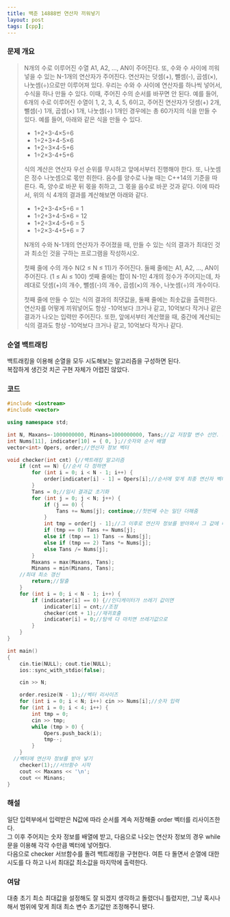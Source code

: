 ```yaml
---
title: 백준 14888번 연산자 끼워넣기
layout: post
tags: [cpp];
---
```

### 문제 개요
> N개의 수로 이루어진 수열 A1, A2, ..., AN이 주어진다. 또, 수와 수 사이에 끼워넣을 수 있는 N-1개의 연산자가 주어진다. 연산자는 덧셈(+), 뺄셈(-), 곱셈(×), 나눗셈(÷)으로만 이루어져 있다.
> 우리는 수와 수 사이에 연산자를 하나씩 넣어서, 수식을 하나 만들 수 있다. 이때, 주어진 수의 순서를 바꾸면 안 된다.
> 예를 들어, 6개의 수로 이루어진 수열이 1, 2, 3, 4, 5, 6이고, 주어진 연산자가 덧셈(+) 2개, 뺄셈(-) 1개, 곱셈(×) 1개, 나눗셈(÷) 1개인 경우에는 총 60가지의 식을 만들 수 있다. 예를 들어, 아래와 같은 식을 만들 수 있다.
> 
> - 1+2+3-4×5÷6
> - 1÷2+3+4-5×6
> - 1+2÷3×4-5+6
> - 1÷2×3-4+5+6
> 
> 식의 계산은 연산자 우선 순위를 무시하고 앞에서부터 진행해야 한다. 또, 나눗셈은 정수 나눗셈으로 몫만 취한다. 음수를 양수로 나눌 때는 C++14의 기준을 따른다. 즉, 양수로 바꾼 뒤 몫을 취하고, 그 몫을 음수로 바꾼 것과 같다. 이에 따라서, 위의 식 4개의 결과를 계산해보면 아래와 같다.
> 
> - 1+2+3-4×5÷6 = 1
> - 1÷2+3+4-5×6 = 12
> - 1+2÷3×4-5+6 = 5
> - 1÷2×3-4+5+6 = 7
> 
> N개의 수와 N-1개의 연산자가 주어졌을 때, 만들 수 있는 식의 결과가 최대인 것과 최소인 것을 구하는 프로그램을 작성하시오.
>
> 첫째 줄에 수의 개수 N(2 ≤ N ≤ 11)가 주어진다. 둘째 줄에는 A1, A2, ..., AN이 주어진다. (1 ≤ Ai ≤ 100) 셋째 줄에는 합이 N-1인 4개의 정수가 주어지는데, 차례대로 덧셈(+)의 개수, 뺄셈(-)의 개수, 곱셈(×)의 개수, 나눗셈(÷)의 개수이다. 
> 
> 첫째 줄에 만들 수 있는 식의 결과의 최댓값을, 둘째 줄에는 최솟값을 출력한다. 연산자를 어떻게 끼워넣어도 항상 -10억보다 크거나 같고, 10억보다 작거나 같은 결과가 나오는 입력만 주어진다. 또한, 앞에서부터 계산했을 때, 중간에 계산되는 식의 결과도 항상 -10억보다 크거나 같고, 10억보다 작거나 같다.

### 순열 백트래킹
백트래킹을 이용해 순열을 모두 시도해보는 알고리즘을 구성하면 된다.  
복잡하게 생긴것 치곤 구현 자체가 어렵진 않았다.
### 코드
```c++
#include <iostream>
#include <vector>

using namespace std;

int N, Maxans=-1000000000, Minans=1000000000, Tans;//값 저장할 변수 선언. 최대 10억 최소 -10억이라 저리 선언
int Nums[11], indicater[10] = { 0, };//숫자와 순서 배열
vector<int> Opers, order;//연산자 정보 벡터

void checker(int cnt) {//백트래킹 알고리즘
	if (cnt == N) {//순서 다 정하면
		for (int i = 0; i < N - 1; i++) {
			order[indicater[i] - 1] = Opers[i];//순서에 맞게 최종 연산자 벡터 조정
		}
		Tans = 0;//임시 결과값 초기화
		for (int j = 0; j < N; j++) {
			if (j == 0) {
				Tans += Nums[j]; continue;//첫번째 수는 일단 더해줌
			}
			int tmp = order[j - 1];//그 이후로 연산자 정보를 받아와서 그 값에 따라 연산
			if (tmp == 0) Tans += Nums[j];
			else if (tmp == 1) Tans -= Nums[j];
			else if (tmp == 2) Tans *= Nums[j];
			else Tans /= Nums[j];
		}
		Maxans = max(Maxans, Tans);
		Minans = min(Minans, Tans);
    //최대 최소 갱신
		return;//탈출
	}
	for (int i = 0; i < N - 1; i++) {
		if (indicater[i] == 0) {//인디케이터가 쓰레기 값이면
			indicater[i] = cnt;//조정
			checker(cnt + 1);//재귀호출
			indicater[i] = 0;//탐색 다 마치면 쓰레기값으로
		}
	}
}

int main()
{
	cin.tie(NULL); cout.tie(NULL);
	ios::sync_with_stdio(false);

	cin >> N;

	order.resize(N - 1);//벡터 리사이즈
	for (int i = 0; i < N; i++) cin >> Nums[i];//숫자 입력
	for (int i = 0; i < 4; i++) {
		int tmp = 0;
		cin >> tmp;
		while (tmp > 0) {
			Opers.push_back(i);
			tmp--;
		}
	}
  //벡터에 연산자 정보를 받아 넣기
	checker(1);//서브함수 시작
	cout << Maxans << '\n';
	cout << Minans;
}
```
### 해설
일단 입력부에서 입력받은 N값에 따라 순서를 계속 저장해줄 order 벡터를 리사이즈한다.  
그 이후 주어지는 숫자 정보를 배열에 받고, 다음으로 나오는 연산자 정보의 경우 while문을 이용해 각각 수만큼 벡터에 넣어줬다.  
다음으로 checker 서브함수를 돌려 백트래킹을 구현한다. 
여튼 다 돌면서 순열에 대한 시도를 다 하고 나서 최대값 최소값을 마지막에 출력한다.
### 여담
대충 초기 최소 최대값을 설정해도 잘 되겠지 생각하고 돌렸더니 틀렸지만, 그냥 혹시나 해서 범위에 맞게 최대 최소 변수 초기값만 조정해주니 됐다.  
